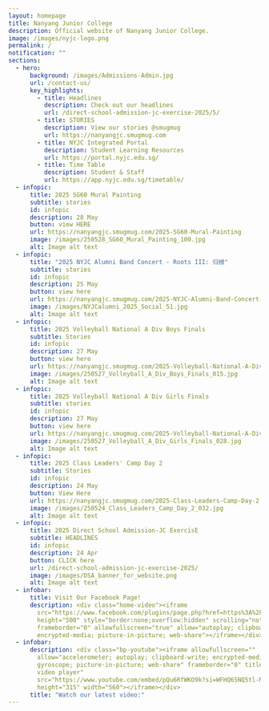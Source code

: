 ```yaml
---
layout: homepage
title: Nanyang Junior College
description: Official website of Nanyang Junior College.
image: /images/nyjc-logo.png
permalink: /
notification: ""
sections:
  - hero:
      background: /images/Admissions-Admin.jpg
      url: /contact-us/
      key_highlights:
        - title: Headlines
          description: Check out our headlines
          url: /direct-school-admission-jc-exercise-2025/5/
        - title: STORIES
          description: View our stories @smugmug
          url: https://nanyangjc.smugmug.com
        - title: NYJC Integrated Portal
          description: Student Learning Resources
          url: https://portal.nyjc.edu.sg/
        - title: Time Table
          description: Student & Staff
          url: https://app.nyjc.edu.sg/timetable/
  - infopic:
      title: 2025 SG60 Mural Painting
      subtitle: stories
      id: infopic
      description: 28 May
      button: view HERE
      url: https://nanyangjc.smugmug.com/2025-SG60-Mural-Painting
      image: /images/250528_SG60_Mural_Painting_100.jpg
      alt: Image alt text
  - infopic:
      title: "2025 NYJC Alumni Band Concert - Roots III: 归根"
      subtitle: stories
      id: infopic
      description: 25 May
      button: view here
      url: https://nanyangjc.smugmug.com/2025-NYJC-Alumni-Band-Concert-Roots-III-%E5%BD%92%E6%A0%B9
      image: /images/NYJCalumni_2025_Social_51.jpg
      alt: Image alt text
  - infopic:
      title: 2025 Volleyball National A Div Boys Finals
      subtitle: Stories
      id: infopic
      description: 27 May
      button: view here
      url: https://nanyangjc.smugmug.com/2025-Volleyball-National-A-Div-Boys-Finals
      image: /images/250527_Volleyball_A_Div_Boys_Finals_015.jpg
      alt: Image alt text
  - infopic:
      title: 2025 Volleyball National A Div Girls Finals
      subtitle: stories
      id: infopic
      description: 27 May
      button: view here
      url: https://nanyangjc.smugmug.com/2025-Volleyball-National-A-Div-Girls-Finals
      image: /images/250527_Volleyball_A_Div_Girls_Finals_028.jpg
      alt: Image alt text
  - infopic:
      title: 2025 Class Leaders' Camp Day 2
      subtitle: Stories
      id: infopic
      description: 24 May
      button: View Here
      url: https://nanyangjc.smugmug.com/2025-Class-Leaders-Camp-Day-2
      image: /images/250524_Class_Leaders_Camp_Day_2_032.jpg
      alt: Image alt text
  - infopic:
      title: 2025 Direct School Admission-JC ExercisE
      subtitle: HEADLINES
      id: infopic
      description: 24 Apr
      button: CLICK here
      url: /direct-school-admission-jc-exercise-2025/
      image: /images/DSA_banner_for_website.png
      alt: Image alt text
  - infobar:
      title: Visit Our Facebook Page!
      description: <div class="home-video"><iframe
        src="https://www.facebook.com/plugins/page.php?href=https%3A%2F%2Fwww.facebook.com%2FNanyangjc%2F&tabs=timeline&width=340&height=500&small_header=false&adapt_container_width=true&hide_cover=false&show_facepile=true&appId"
        height="500" style="border:none;overflow:hidden" scrolling="no"
        frameborder="0" allowfullscreen="true" allow="autoplay; clipboard-write;
        encrypted-media; picture-in-picture; web-share"></iframe></div>
  - infobar:
      description: <div class="bp-youtube"><iframe allowfullscreen=""
        allow="accelerometer; autoplay; clipboard-write; encrypted-media;
        gyroscope; picture-in-picture; web-share" frameborder="0" title="YouTube
        video player"
        src="https://www.youtube.com/embed/pQu6RfWKO9k?si=WFHQ65NQ5tl-M84f"
        height="315" width="560"></iframe></div>
      title: "Watch our latest video:"
---
```

